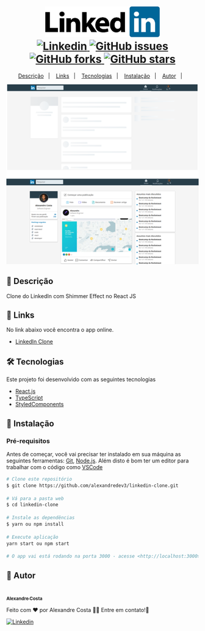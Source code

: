 <h1 align="center">
  <img width="300px" src="./.github/assets/linkedin.svg" />
  <br />
  <a href="https://www.linkedin.com/in/alexandre-costa-401699199">
    <img alt="Linkedin" src="https://img.shields.io/badge/-Alexandre%20Costa-29B6D1?label=Linkedin&logo=linkedin&style=flat-square">
  </a>
  <a href="https://github.com/alexandredev3/linkedin-clone//issues">
    <img alt="GitHub issues" src="https://img.shields.io/github/issues/alexandredev3/linkedin-clone?color=29B6D1&style=flat-square">
  </a>
  <a href="https://github.com/alexandredev3/linkedin-clone//network">
    <img alt="GitHub forks" src="https://img.shields.io/github/forks/alexandredev3/linkedin-clone?color=29B6D1&style=flat-square">
  </a>
  <a href="https://github.com/alexandredev3/linkedin-clone//stargazers">
    <img alt="GitHub stars" src="https://img.shields.io/github/stars/alexandredev3/linkedin-clone?color=29B6D1&style=flat-square">
  </a>
</h1>
<p align="center">
  <a href="#page_facing_up-descrição">Descrição</a>&nbsp;&nbsp;&nbsp;|&nbsp;&nbsp;&nbsp;
  <a href="#paperclip-links">Links</a>&nbsp;&nbsp;&nbsp;|&nbsp;&nbsp;&nbsp;
  <a href="#-tecnologias">Tecnologias</a>&nbsp;&nbsp;&nbsp;|&nbsp;&nbsp;&nbsp;
  <a href="#closed_book-instalação">Instalação</a>&nbsp;&nbsp;&nbsp;|&nbsp;&nbsp;&nbsp;
  <a href="#man-Autor">Autor</a>&nbsp;&nbsp;&nbsp;|&nbsp;&nbsp;&nbsp;
</p>

<img src="./.github/assets/linkedin_clone_app.png" />

## :page_facing_up: Descrição
Clone do LinkedIn com Shimmer Effect no React JS

## :paperclip: Links
No link abaixo você encontra o app online.

- [LinkedIn Clone](https://www.figma.com/file/mDEbnoojksG4w8sOxmudh3/Happy-Web?node-id=0%3A1)

## 🛠 Tecnologias
Este projeto foi desenvolvido com as seguintes tecnologias

- [React.js](https://pt-br.reactjs.org/)
- [TypeScript](https://www.typescriptlang.org/)
- [StyledComponents](https://styled-components.com/)

## :closed_book: Instalação

### Pré-requisitos
Antes de começar, você vai precisar ter instalado em sua máquina as seguintes ferramentas:
[Git](https://git-scm.com), [Node.js](https://nodejs.org/en/).
Além disto é bom ter um editor para trabalhar com o código como [VSCode](https://code.visualstudio.com/)

```bash
# Clone este repositório
$ git clone https://github.com/alexandredev3/linkedin-clone.git

# Vá para a pasta web
$ cd linkedin-clone

# Instale as dependências
$ yarn ou npm install

# Execute aplicação
yarn start ou npm start

# O app vai está rodando na porta 3000 - acesse <http://localhost:3000>
```

## :man: Autor

<a href="https://github.com/alexandredev3/">
 <img src="https://avatars0.githubusercontent.com/u/61118233?s=400&u=37870397a9363ce5e768975c05e95a5f5d323ca1&v=4" width="70px;" alt=""/>
 <br />
 <sub><b>Alexandre Costa</b></sub>
</a>


Feito com ❤️ por Alexandre Costa :wave::wave: Entre em contato!🚀

<a href="https://www.linkedin.com/in/alexandre-costa-401699199">
  <img alt="Linkedin" src="https://img.shields.io/badge/-Alexandre%20Costa-9871F5?label=Linkedin&logo=linkedin&style=flat-square">
</a>
